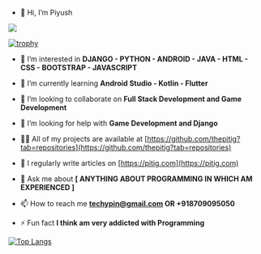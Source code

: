 - 👋 Hi, I’m Piyush

![](https://komarev.com/ghpvc/?username=thepitig)

[![trophy](https://github-profile-trophy.vercel.app/?username=thepitig)](https://github.com/ryo-ma/github-profile-trophy)



- 👀 I’m interested in **DJANGO - PYTHON - ANDROID - JAVA - HTML - CSS - BOOTSTRAP - JAVASCRIPT**

- 🌱 I’m currently learning **Android Studio - Kotlin - Flutter**

- 👯 I’m looking to collaborate on **Full Stack Development and Game Development**

- 🤝 I’m looking for help with **Game Development and Django**

- 👨‍💻 All of my projects are available at [https://github.com/thepitig?tab=repositories](https://github.com/thepitig?tab=repositories)

- 📝 I regularly write articles on [https://pitig.com](https://pitig.com)

- 💬 Ask me about **[ ANYTHING ABOUT PROGRAMMING IN WHICH AM EXPERIENCED ]**

- 📫 How to reach me **techypin@gmail.com OR +918709095050**

- ⚡ Fun fact **I think am very addicted with Programming**

[![Top Langs](https://github-readme-stats.vercel.app/api/top-langs/?username=thepitig&layout=compact)](https://pitig.com)


<!---
thepitig/thepitig is a ✨ special ✨ repository because its `README.md` (this file) appears on your GitHub profile.
You can click the Preview link to take a look at your changes.
--->
